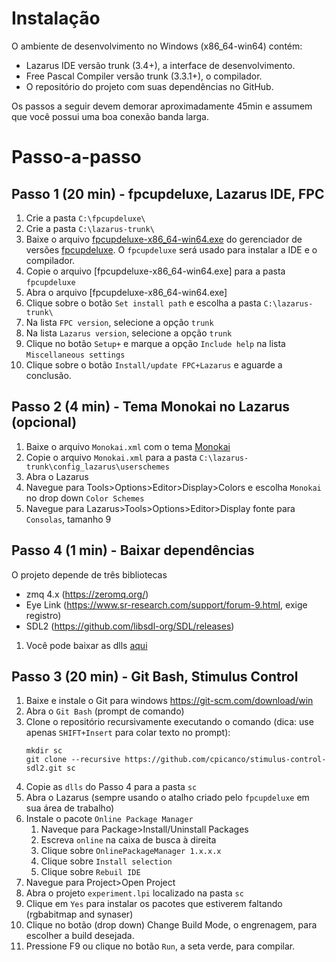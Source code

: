 # Instalação

O ambiente de desenvolvimento no Windows (x86_64-win64) contém:

- Lazarus IDE versão trunk (3.4+), a interface de desenvolvimento.
- Free Pascal Compiler versão trunk (3.3.1+), o compilador.
- O repositório do projeto com suas dependências no GitHub.

Os passos a seguir devem demorar aproximadamente 45min e assumem que você possui uma boa conexão banda larga.

# Passo-a-passo

## Passo 1 (20 min) - fpcupdeluxe, Lazarus IDE, FPC
1. Crie a pasta `C:\fpcupdeluxe\`
2. Crie a pasta `C:\lazarus-trunk\`
3. Baixe o arquivo [fpcupdeluxe-x86_64-win64.exe](https://github.com/LongDirtyAnimAlf/fpcupdeluxe/releases/download/v2.4.0e/fpcupdeluxe-x86_64-win64.exe) do gerenciador de versões [fpcupdeluxe](https://github.com/LongDirtyAnimAlf/fpcupdeluxe/releases). O `fpcupdeluxe` será usado para instalar a IDE e o compilador.
4. Copie o arquivo [fpcupdeluxe-x86_64-win64.exe] para a pasta `fpcupdeluxe`
5. Abra o arquivo [fpcupdeluxe-x86_64-win64.exe]
6. Clique sobre o botão `Set install path` e escolha a pasta `C:\lazarus-trunk\`
7. Na lista `FPC version`, selecione a opção `trunk`
8. Na lista `Lazarus version`, selecione a opção `trunk`
9. Clique no botão `Setup+` e marque a opção `Include help` na lista `Miscellaneous settings`
10. Clique sobre o botão `Install/update FPC+Lazarus` e aguarde a conclusão.

## Passo 2 (4 min) - Tema Monokai no Lazarus (opcional)
1. Baixe o arquivo `Monokai.xml` com o tema [Monokai](https://wiki.freepascal.org/UserSuppliedSchemeSettings)
2. Copie o arquivo `Monokai.xml` para a pasta `C:\lazarus-trunk\config_lazarus\userschemes`
3. Abra o Lazarus
4. Navegue para Tools>Options>Editor>Display>Colors e escolha `Monokai` no drop down `Color Schemes`
5. Navegue para Lazarus>Tools>Options>Editor>Display fonte para `Consolas`, tamanho 9

## Passo 4 (1 min) - Baixar dependências
O projeto depende de três bibliotecas

- zmq 4.x (https://zeromq.org/)
- Eye Link (https://www.sr-research.com/support/forum-9.html, exige registro)
- SDL2 (https://github.com/libsdl-org/SDL/releases)

1. Você pode baixar as dlls [aqui](https://drive.google.com/drive/folders/1DVSJrth2xP6rerUs1RnUYDRQWJoM7YhA?usp=sharing)


## Passo 3 (20 min) - Git Bash, Stimulus Control
1. Baixe e instale o Git para windows https://git-scm.com/download/win
2. Abra o `Git Bash` (prompt de comando)
3. Clone o repositório recursivamente executando o comando (dica: use apenas `SHIFT+Insert` para colar texto no prompt):
    ```
    mkdir sc
    git clone --recursive https://github.com/cpicanco/stimulus-control-sdl2.git sc
    ```
4. Copie as `dlls` do Passo 4 para a pasta `sc`
5. Abra o Lazarus (sempre usando o atalho criado pelo `fpcupdeluxe` em sua área de trabalho)
6. Instale o pacote `Online Package Manager`
   1. Naveque para Package>Install/Uninstall Packages
   2. Escreva `online` na caixa de busca à direita
   3. Clique sobre `OnlinePackageManager 1.x.x.x`
   4. Clique sobre `Install selection`
   5. Clique sobre `Rebuil IDE`
7. Navegue para Project>Open Project
8. Abra o projeto `experiment.lpi` localizado na pasta `sc`
9. Clique em `Yes` para instalar os pacotes que estiverem faltando (rgbabitmap and synaser)
10. Clique no botão (drop down) Change Build Mode, o engrenagem, para escolher a build desejada.
11. Pressione F9 ou clique no botão `Run`, a seta verde, para compilar.